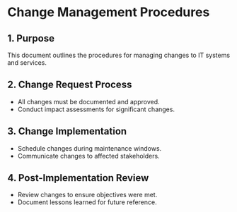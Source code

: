# Change Management Procedures

## 1. Purpose
This document outlines the procedures for managing changes to IT systems and services.

## 2. Change Request Process
- All changes must be documented and approved.
- Conduct impact assessments for significant changes.

## 3. Change Implementation
- Schedule changes during maintenance windows.
- Communicate changes to affected stakeholders.

## 4. Post-Implementation Review
- Review changes to ensure objectives were met.
- Document lessons learned for future reference.
